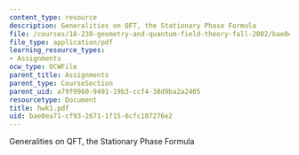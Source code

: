 ```yaml
---
content_type: resource
description: Generalities on QFT, the Stationary Phase Formula
file: /courses/18-238-geometry-and-quantum-field-theory-fall-2002/bae0ea71cf9326711f156cfc187276e2_hwk1.pdf
file_type: application/pdf
learning_resource_types:
- Assignments
ocw_type: OCWFile
parent_title: Assignments
parent_type: CourseSection
parent_uid: a79f9960-9491-19b3-ccf4-38d9ba2a2405
resourcetype: Document
title: hwk1.pdf
uid: bae0ea71-cf93-2671-1f15-6cfc187276e2
---
```

Generalities on QFT, the Stationary Phase Formula

